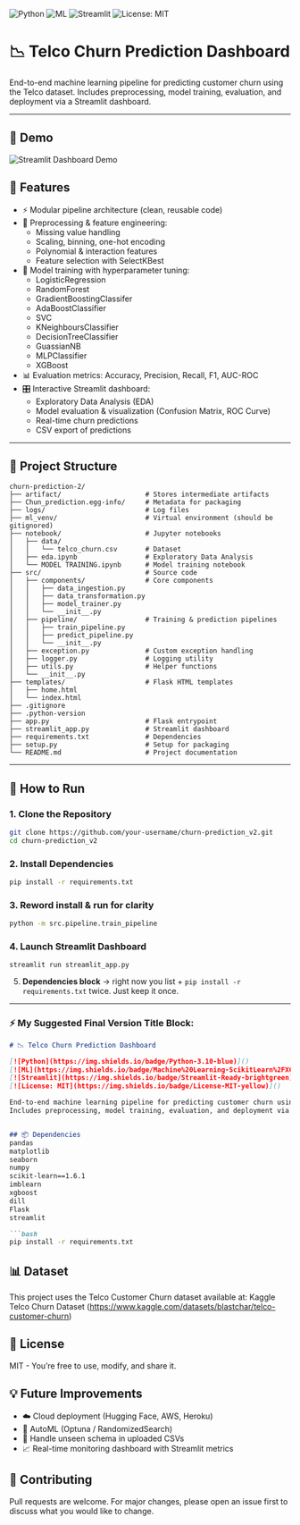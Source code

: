 ![Python](https://img.shields.io/badge/Python-3.10-blue)
![ML](https://img.shields.io/badge/Machine%20Learning-ScikitLearn%2FXGBoost-orange)
![Streamlit](https://img.shields.io/badge/Streamlit-Ready-brightgreen)
![License: MIT](https://img.shields.io/badge/License-MIT-yellow)
# 📉 Telco Churn Prediction Dashboard

End-to-end machine learning pipeline for predicting customer churn using the Telco dataset.
Includes preprocessing, model training, evaluation, and deployment via a Streamlit dashboard.

---
## 🎥 Demo
![Streamlit Dashboard Demo](assets/demo.gif)


## 🔧 Features

- ⚡ Modular pipeline architecture (clean, reusable code)
- 🧹 Preprocessing & feature engineering:
  - Missing value handling
  - Scaling, binning, one-hot encoding
  - Polynomial & interaction features
  - Feature selection with SelectKBest
- 🤖 Model training with hyperparameter tuning:
  - LogisticRegression
  - RandomForest
  - GradientBoostingClassifer
  - AdaBoostClassifier
  - SVC
  - KNeighboursClassifier
  - DecisionTreeClassifier
  - GuassianNB
  - MLPClassifier
  - XGBoost
- 📊 Evaluation metrics: Accuracy, Precision, Recall, F1, AUC-ROC
- 🎛️ Interactive Streamlit dashboard:
  - Exploratory Data Analysis (EDA)
  - Model evaluation & visualization (Confusion Matrix, ROC Curve)
  - Real-time churn predictions
  - CSV export of predictions

---

## 📁 Project Structure
``` 
churn-prediction-2/
├── artifact/                     # Stores intermediate artifacts
├── Chun_prediction.egg-info/     # Metadata for packaging
├── logs/                         # Log files
├── ml_venv/                      # Virtual environment (should be gitignored)
├── notebook/                     # Jupyter notebooks
│   ├── data/
│   │   └── telco_churn.csv       # Dataset
│   ├── eda.ipynb                 # Exploratory Data Analysis
│   └── MODEL TRAINING.ipynb      # Model training notebook
├── src/                          # Source code
│   ├── components/               # Core components
│   │   ├── data_ingestion.py
│   │   ├── data_transformation.py
│   │   ├── model_trainer.py
│   │   └── __init__.py
│   ├── pipeline/                 # Training & prediction pipelines
│   │   ├── train_pipeline.py
│   │   ├── predict_pipeline.py
│   │   └── __init__.py
│   ├── exception.py              # Custom exception handling
│   ├── logger.py                 # Logging utility
│   ├── utils.py                  # Helper functions
│   └── __init__.py
├── templates/                    # Flask HTML templates
│   ├── home.html
│   └── index.html
├── .gitignore
├── .python-version
├── app.py                        # Flask entrypoint
├── streamlit_app.py              # Streamlit dashboard
├── requirements.txt              # Dependencies
├── setup.py                      # Setup for packaging
└── README.md                     # Project documentation
 ```

---

## 🚀 How to Run

### 1. Clone the Repository
```bash
git clone https://github.com/your-username/churn-prediction_v2.git
cd churn-prediction_v2
```

### 2. Install Dependencies
```bash
pip install -r requirements.txt
```


### 3. Reword install & run for clarity
```bash
python -m src.pipeline.train_pipeline
```
### 4. Launch Streamlit Dashboard
```
streamlit run streamlit_app.py
```

5. **Dependencies block** → right now you list + `pip install -r requirements.txt` twice. Just keep it once.

---

### ⚡ My Suggested Final Version Title Block:
```md
# 📉 Telco Churn Prediction Dashboard

[![Python](https://img.shields.io/badge/Python-3.10-blue)]()
[![ML](https://img.shields.io/badge/Machine%20Learning-ScikitLearn%2FXGBoost-orange)]()
[![Streamlit](https://img.shields.io/badge/Streamlit-Ready-brightgreen)]()
[![License: MIT](https://img.shields.io/badge/License-MIT-yellow)]()

End-to-end machine learning pipeline for predicting customer churn using the Telco dataset.  
Includes preprocessing, model training, evaluation, and deployment via a **Streamlit dashboard**.


## 📦 Dependencies
pandas
matplotlib
seaborn
numpy
scikit-learn==1.6.1
imblearn
xgboost
dill
Flask
streamlit

```bash
pip install -r requirements.txt
```

## 📊 Dataset
This project uses the Telco Customer Churn dataset available at:
Kaggle Telco Churn Dataset (https://www.kaggle.com/datasets/blastchar/telco-customer-churn)

## 📌 License
MIT - You’re free to use, modify, and share it.

## 💡 Future Improvements
- ☁️ Cloud deployment (Hugging Face, AWS, Heroku)
- 🔎 AutoML (Optuna / RandomizedSearch)
- 📂 Handle unseen schema in uploaded CSVs
- 📈 Real-time monitoring dashboard with Streamlit metrics

## 🤝 Contributing
Pull requests are welcome. For major changes, please open an issue first to discuss what you would like to change.